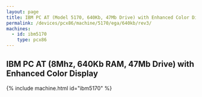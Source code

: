 ```yaml
---
layout: page
title: IBM PC AT (Model 5170, 640Kb, 47Mb Drive) with Enhanced Color Display
permalink: /devices/pcx86/machine/5170/ega/640kb/rev3/
machines:
  - id: ibm5170
    type: pcx86
---
```


IBM PC AT (8Mhz, 640Kb RAM, 47Mb Drive) with Enhanced Color Display 
-------------------------------------------------------------------

{% include machine.html id="ibm5170" %}

